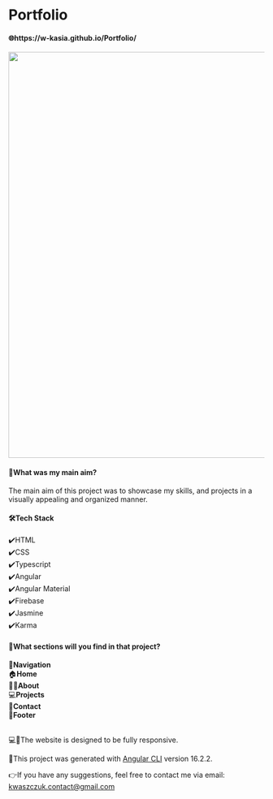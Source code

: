 <h1>Portfolio</h1>

<h4>🌐https://w-kasia.github.io/Portfolio/</h4>

<img src="https://github.com/w-kasia/Portfolio/assets/121196574/e8830228-03a4-46b1-affc-49fde07a94ae" width="800">

<h4>🎯What was my main aim?</h4>
The main aim of this project was to showcase my skills, and projects in a visually appealing and organized manner. 

<h4>🛠️Tech Stack</h4>
✔️HTML</br>
✔️CSS</br>
✔️Typescript</br>
✔️Angular</br>
✔️Angular Material</br>
✔️Firebase</br>
✔️Jasmine</br>
✔️Karma

<h4>🧩What sections will you find in that project?</h4>
🧭<b>Navigation</b></br>
🏠<b>Home</b></br>
👱‍♀️<b>About</b></br>
💻<b>Projects</b></br>
📨<b>Contact</b></br>
🦶<b>Footer</b>
</br>
</br>

💻📱The website is designed to be fully responsive. 


🚀This project was generated with [Angular CLI](https://github.com/angular/angular-cli) version 16.2.2.


👉If you have any suggestions, feel free to contact me via email: kwaszczuk.contact@gmail.com
